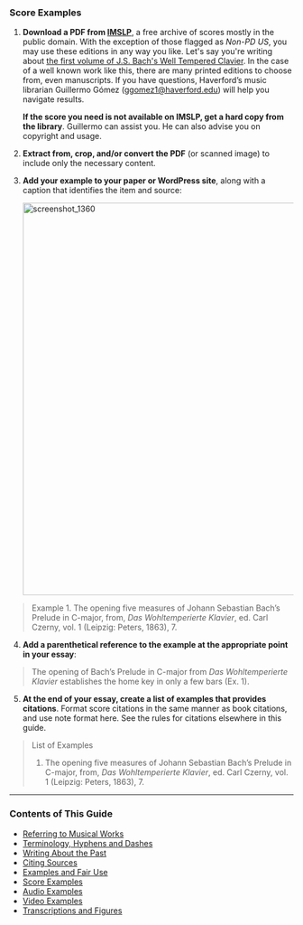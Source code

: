 ### Score Examples

1. **Download a PDF from [IMSLP](https://imslp.org/)**, a free archive of scores mostly in the public domain. With the exception of those flagged as _Non-PD US_, you may use these editions in any way you like. Let's say you're writing about [the first volume of J.S. Bach's Well Tempered Clavier](https://imslp.org/wiki/Das_wohltemperierte_Klavier_I,_BWV_846-869_(Bach,_Johann_Sebastian)). In the case of a well known work like this, there are many printed editions to choose from, even manuscripts. If you have questions, Haverford’s music librarian Guillermo Gómez (ggomez1@haverford.edu) will help you navigate results.

    **If the score you need is not available on IMSLP, get a hard copy from the library**. Guillermo can assist you. He can also advise you on copyright and usage. 

2. **Extract from, crop, and/or convert the PDF** (or scanned image) to include only the necessary content. 
3. **Add your example to your paper or WordPress site**, along with a caption that identifies the item and source:

   <img width="695" alt="screenshot_1360" src="https://github.com/RichardFreedman/music_style_guide/assets/4398776/f8c6d58b-84e0-4d85-a728-325d54b2ad26">

> Example 1.  The opening five measures of Johann Sebastian Bach’s Prelude in C-major, from, _Das Wohltemperierte Klavier_, ed. Carl Czerny, vol. 1 (Leipzig: Peters, 1863), 7. 

4. **Add a parenthetical reference to the example at the appropriate point in your essay**:

> The opening of Bach’s Prelude in C-major from _Das Wohltemperierte Klavier_ establishes the home key in only a few bars (Ex. 1).

5. **At the end of your essay, create a list of examples that provides citations**. Format score citations in the same manner as book citations, and use note format here. See the rules for citations elsewhere in this guide.    

>List of Examples
>
> 1.  The opening five measures of Johann Sebastian Bach’s Prelude in C-major, from, _Das Wohltemperierte Klavier_, ed. Carl Czerny, vol. 1 (Leipzig: Peters, 1863), 7.

-----

### Contents of This Guide

- [Referring to Musical Works](1_works.md)
- [Terminology, Hyphens and Dashes](2_terms.md)
- [Writing About the Past](3_past.md)
- [Citing Sources](4_citing_sources.md)
- [Examples and Fair Use](5_examples_intro.md)
- [Score Examples](6_score_example.md)
- [Audio Examples](7_audio_example.md)
- [Video Examples](8_video_example.md)
- [Transcriptions and Figures](9_transcriptions_figures.md)
